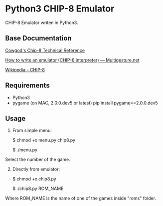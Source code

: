 # Python3 CHIP-8 Emulator

CHIP-8 Emulator writen in Python3.

## Base Documentation
[Cowgod's Chip-8 Technical Reference](http://devernay.free.fr/hacks/chip8/C8TECH10.HTM#0.0)

[How to write an emulator (CHIP-8 interpreter) — Multigesture.net](http://www.multigesture.net/articles/how-to-write-an-emulator-chip-8-interpreter/)

[Wikipedia - CHIP-8](https://en.wikipedia.org/wiki/CHIP-8)



## Requirements
* Python3
* pygame (on MAC, 2.0.0.dev5 or latest)
  pip install pygame==2.0.0.dev5

## Usage

1. From simple menu:

	$ chmod +x menu.py chip8.py

	$ ./menu.py


Select the number of the game.


2. Directly from emulator:

	$ chmod +x chip8.py
	
	$ ./chip8.py ROM_NAME
	

Where ROM_NAME is the name of one of the games inside "roms" folder.
